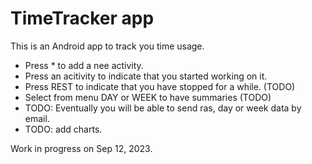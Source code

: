# TimeTracker app
This is an Android app to track you time usage.

* Press * to add a nee activity.
* Press an acitivity to indicate that you started working on it.
* Press REST to indicate that you have stopped for a while. (TODO)
* Select from menu DAY or WEEK to have summaries (TODO)
* TODO: Eventually you will be able to send ras, day or week data by email.
* TODO: add charts.

Work in progress on Sep 12, 2023.
